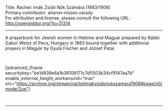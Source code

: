 <html>
<head></head>
<body>
Title: Rachel: Imák Zsidó Nők Számára (1883/1908)<br />
Primary contributor: aharon-nissen.varady<br />
For attribution and license, please consult the following URL: <a href="http://opensiddur.org/?p=31314">http://opensiddur.org/?p=31314</a>
<p />
<hr />

A prayerbook for Jewish women in Hebrew and Magyar prepared by Rabbi Gabor Weisz of Pecs, Hungary in 1883 bound together with additional prayers in Magyar by Gyula Fischer and József Patai.

&nbsp;

[advanced_iframe securitykey="be1d939e6a1b36109171c7d5503b34cf9147aa7b" enable_external_height_workaround="true" src="https://archive.org/stream/rachelimakzsidonokszamara1908#page/n0/mode/2up"]

&nbsp;

<hr />

&nbsp;
</body>
</html>
